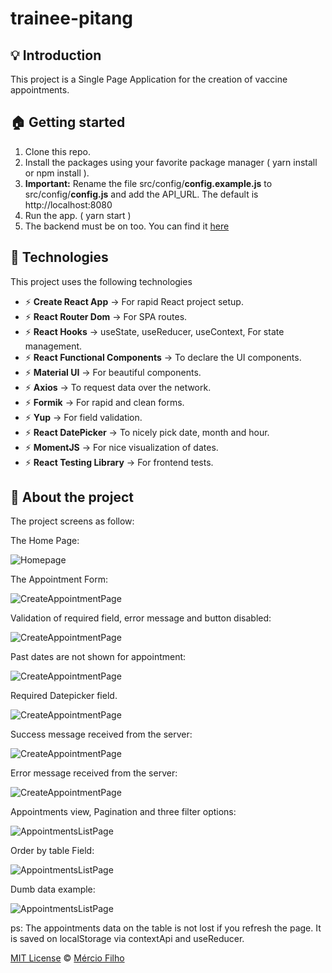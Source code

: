 # trainee-pitang

## :bulb: Introduction 

This project is a Single Page Application for the creation of vaccine appointments.

## :house: Getting started

1. Clone this repo.
2. Install the packages using your favorite package manager ( yarn install or npm install ).
3. **Important:** Rename the file src/config/**config.example.js** to src/config/**config.js** and add the API_URL. The default is http://localhost:8080
4. Run the app. ( yarn start )
5. The backend must be on too. You can find it [here](https://github.com/merciof/trainee-pitang-backend)

## :tada: Technologies

This project uses the following technologies

- :zap: **Create React App** -> For rapid React project setup.
- :zap: **React Router Dom** -> For SPA routes.
- :zap: **React Hooks** -> useState, useReducer, useContext, For state management.
- :zap: **React Functional Components** -> To declare the UI components.
- :zap: **Material UI** -> For beautiful components. 
- :zap: **Axios** -> To request data over the network.
- :zap: **Formik** -> For rapid and clean forms.
- :zap: **Yup** -> For field validation.
- :zap: **React DatePicker** -> To nicely pick date, month and hour.
- :zap: **MomentJS** -> For nice visualization of dates.
- :zap: **React Testing Library** -> For frontend tests.

## :ticket: About the project

The project screens as follow: 

The Home Page:

![Homepage](https://i.imgur.com/aKMOVfl.png)

The Appointment Form:

![CreateAppointmentPage](https://i.imgur.com/cwBIMX2.png)

Validation of required field, error message and button disabled:

![CreateAppointmentPage](https://i.imgur.com/Hi7rwSH.png)

Past dates are not shown for appointment:

![CreateAppointmentPage](https://i.imgur.com/1WtJd3h.png)

Required Datepicker field.

![CreateAppointmentPage](https://i.imgur.com/Fc0fdCi.png)

Success message received from the server:

![CreateAppointmentPage](https://i.imgur.com/OuvSox1.png)

Error message received from the server:

![CreateAppointmentPage](https://i.imgur.com/4dND1pp.png)

Appointments view, Pagination and three filter options: 

![AppointmentsListPage](https://i.imgur.com/g8OTKni.png)

Order by table Field:

![AppointmentsListPage](https://i.imgur.com/CDqZqRF.png)

Dumb data example:

![AppointmentsListPage](https://i.imgur.com/xkNSGja.png)

ps: The appointments data on the table is not lost if you refresh the page. It is saved on localStorage via contextApi and useReducer.

[MIT License](./LICENSE) © [Mércio Filho](https://github.com/merciof)












